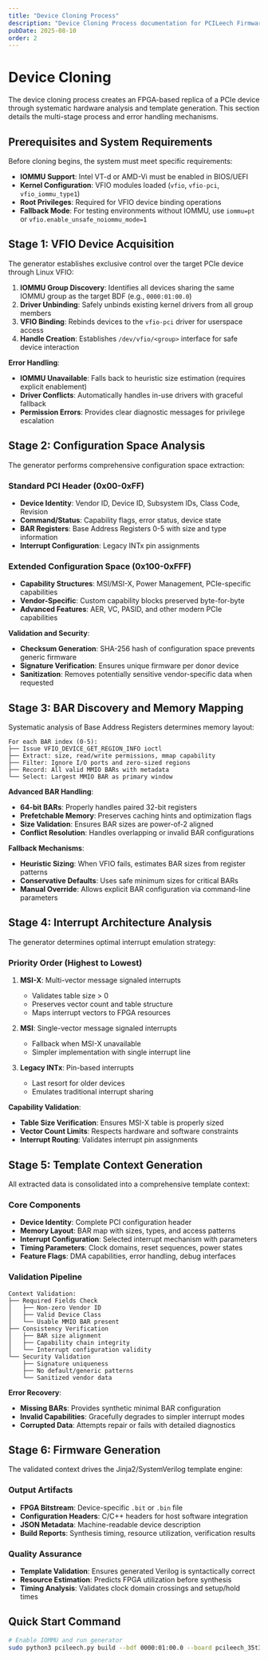 ```yaml
---
title: "Device Cloning Process"
description: "Device Cloning Process documentation for PCILeech Firmware Generator"
pubDate: 2025-08-10
order: 2
---
```



# Device Cloning

The device cloning process creates an FPGA-based replica of a PCIe device through systematic hardware analysis and template generation. This section details the multi-stage process and error handling mechanisms.

## Prerequisites and System Requirements

Before cloning begins, the system must meet specific requirements:

- **IOMMU Support**: Intel VT-d or AMD-Vi must be enabled in BIOS/UEFI
- **Kernel Configuration**: VFIO modules loaded (`vfio`, `vfio-pci`, `vfio_iommu_type1`)
- **Root Privileges**: Required for VFIO device binding operations
- **Fallback Mode**: For testing environments without IOMMU, use `iommu=pt` or `vfio.enable_unsafe_noiommu_mode=1`

## Stage 1: VFIO Device Acquisition

The generator establishes exclusive control over the target PCIe device through Linux VFIO:

1. **IOMMU Group Discovery**: Identifies all devices sharing the same IOMMU group as the target BDF (e.g., `0000:01:00.0`)
2. **Driver Unbinding**: Safely unbinds existing kernel drivers from all group members
3. **VFIO Binding**: Rebinds devices to the `vfio-pci` driver for userspace access
4. **Handle Creation**: Establishes `/dev/vfio/<group>` interface for safe device interaction

**Error Handling**:

- **IOMMU Unavailable**: Falls back to heuristic size estimation (requires explicit enablement)
- **Driver Conflicts**: Automatically handles in-use drivers with graceful fallback
- **Permission Errors**: Provides clear diagnostic messages for privilege escalation

## Stage 2: Configuration Space Analysis

The generator performs comprehensive configuration space extraction:

### Standard PCI Header (0x00-0xFF)

- **Device Identity**: Vendor ID, Device ID, Subsystem IDs, Class Code, Revision
- **Command/Status**: Capability flags, error status, device state
- **BAR Registers**: Base Address Registers 0-5 with size and type information
- **Interrupt Configuration**: Legacy INTx pin assignments

### Extended Configuration Space (0x100-0xFFF)

- **Capability Structures**: MSI/MSI-X, Power Management, PCIe-specific capabilities
- **Vendor-Specific**: Custom capability blocks preserved byte-for-byte
- **Advanced Features**: AER, VC, PASID, and other modern PCIe capabilities

**Validation and Security**:

- **Checksum Generation**: SHA-256 hash of configuration space prevents generic firmware
- **Signature Verification**: Ensures unique firmware per donor device
- **Sanitization**: Removes potentially sensitive vendor-specific data when requested

## Stage 3: BAR Discovery and Memory Mapping

Systematic analysis of Base Address Registers determines memory layout:

```
For each BAR index (0-5):
├── Issue VFIO_DEVICE_GET_REGION_INFO ioctl
├── Extract: size, read/write permissions, mmap capability
├── Filter: Ignore I/O ports and zero-sized regions
├── Record: All valid MMIO BARs with metadata
└── Select: Largest MMIO BAR as primary window
```

**Advanced BAR Handling**:

- **64-bit BARs**: Properly handles paired 32-bit registers
- **Prefetchable Memory**: Preserves caching hints and optimization flags
- **Size Validation**: Ensures BAR sizes are power-of-2 aligned
- **Conflict Resolution**: Handles overlapping or invalid BAR configurations

**Fallback Mechanisms**:

- **Heuristic Sizing**: When VFIO fails, estimates BAR sizes from register patterns
- **Conservative Defaults**: Uses safe minimum sizes for critical BARs
- **Manual Override**: Allows explicit BAR configuration via command-line parameters

## Stage 4: Interrupt Architecture Analysis

The generator determines optimal interrupt emulation strategy:

### Priority Order (Highest to Lowest)

1. **MSI-X**: Multi-vector message signaled interrupts
   - Validates table size > 0
   - Preserves vector count and table structure
   - Maps interrupt vectors to FPGA resources

2. **MSI**: Single-vector message signaled interrupts
   - Fallback when MSI-X unavailable
   - Simpler implementation with single interrupt line

3. **Legacy INTx**: Pin-based interrupts
   - Last resort for older devices
   - Emulates traditional interrupt sharing

**Capability Validation**:

- **Table Size Verification**: Ensures MSI-X table is properly sized
- **Vector Count Limits**: Respects hardware and software constraints
- **Interrupt Routing**: Validates interrupt pin assignments

## Stage 5: Template Context Generation

All extracted data is consolidated into a comprehensive template context:

### Core Components

- **Device Identity**: Complete PCI configuration header
- **Memory Layout**: BAR map with sizes, types, and access patterns
- **Interrupt Configuration**: Selected interrupt mechanism with parameters
- **Timing Parameters**: Clock domains, reset sequences, power states
- **Feature Flags**: DMA capabilities, error handling, debug interfaces

### Validation Pipeline

```
Context Validation:
├── Required Fields Check
│   ├── Non-zero Vendor ID
│   ├── Valid Device Class
│   └── Usable MMIO BAR present
├── Consistency Verification
│   ├── BAR size alignment
│   ├── Capability chain integrity
│   └── Interrupt configuration validity
└── Security Validation
    ├── Signature uniqueness
    ├── No default/generic patterns
    └── Sanitized vendor data
```

**Error Recovery**:

- **Missing BARs**: Provides synthetic minimal BAR configuration
- **Invalid Capabilities**: Gracefully degrades to simpler interrupt modes
- **Corrupted Data**: Attempts repair or fails with detailed diagnostics

## Stage 6: Firmware Generation

The validated context drives the Jinja2/SystemVerilog template engine:

### Output Artifacts

- **FPGA Bitstream**: Device-specific `.bit` or `.bin` file
- **Configuration Headers**: C/C++ headers for host software integration
- **JSON Metadata**: Machine-readable device description
- **Build Reports**: Synthesis timing, resource utilization, verification results

### Quality Assurance

- **Template Validation**: Ensures generated Verilog is syntactically correct
- **Resource Estimation**: Predicts FPGA utilization before synthesis
- **Timing Analysis**: Validates clock domain crossings and setup/hold times

## Quick Start Command

```bash
# Enable IOMMU and run generator
sudo python3 pcileech.py build --bdf 0000:01:00.0 --board pcileech_35t325_x4
```
